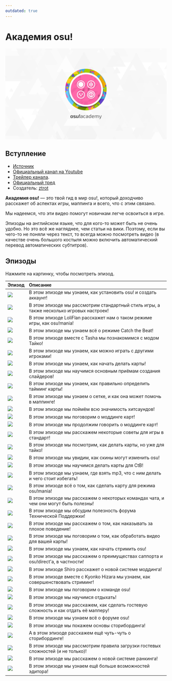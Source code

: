 ```yaml
---
outdated: true
---
```


# Академия osu!

![osu!academy's logo](img/logo.png "osu!academy logo")

## Вступление

- [Источник](https://osu.ppy.sh/home/news/2013-12-19-introducing-the-osu-academy)
- [Официальный канал на Youtube](https://www.youtube.com/user/osuacademy/videos)
- [Трейлер канала](https://www.youtube.com/watch?v=z5gy34k3RI0&featur).
- [Официальный тред](https://osu.ppy.sh/community/forums/topics/169707)
- Создатель: [ztrot](https://osu.ppy.sh/users/6347)

**Академия osu!** — это твой гид в мир osu!, который доходчиво расскажет об аспектах игры, маппинга и всего, что с этим связано.

Мы надеемся, что эти видео помогут новичкам легче освоиться в игре.

Эпизоды на английском языке, что для кого-то может быть не очень удобно. Но это всё же нагляднее, чем статьи на вики. Поэтому, если вы чего-то не поняли через текст, то всегда можно посмотреть видео (в качестве очень большого костыля можно включить автоматический перевод автоматических субтитров).

## Эпизоды

Нажмите на картинку, чтобы посмотреть эпизод.

| Эпизод | Описание |
| :-- | :-- |
| [![](img/academy-1.png)](https://www.youtube.com/watch?v=cz522ZAs5aQ) | В этом эпизоде мы узнаем, как установить osu! и создать аккаунт! |
| [![](img/academy-2.png)](https://www.youtube.com/watch?v=mswLEXK0eDk) | В этом эпизоде мы рассмотрим стандартный стиль игры, а также несколько игровых настроек! |
| [![](img/academy-3.png)](https://www.youtube.com/watch?v=UAomychlbic) | В этом эпизоде LoliFlan расскажет нам о таком режиме игры, как osu!mania! |
| [![](img/academy-4.png)](https://www.youtube.com/watch?v=6WKZE2HPOK8) | В этом эпизоде мы узнаем всё о режиме Catch the Beat! |
| [![](img/academy-5.png)](https://www.youtube.com/watch?v=f_uSO2ESCRI) | В этом эпизоде вместе с Tasha мы познакомимся с модом Тайко! |
| [![](img/academy-6.png)](https://www.youtube.com/watch?v=cyYRl-a5xII) | В этом эпизоде мы узнаем, как можно играть с другими игроками! |
| [![](img/academy-7-0.png)](https://www.youtube.com/watch?v=WKS8Zhut9XU) | В этом эпизоде мы узнаем, как начать делать карты! |
| [![](img/academy-7-1.png)](https://www.youtube.com/watch?v=RKLanv4pvJc) | В этом эпизоде мы научимся основным приёмам создания слайдеров! |
| [![](img/academy-7-2.png)](https://www.youtube.com/watch?v=8nsbrOhLE9w) | В этом эпизоде мы узнаем, как правильно определить тайминг карты! |
| [![](img/academy-7-3.png)](https://www.youtube.com/watch?v=MhIuPvQjLbU) | В этом эпизоде мы узнаем о сетке, и как она может помочь в маппинге! |
| [![](img/academy-8.png)](https://www.youtube.com/watch?v=PFEYlQfiJHQ) | В этом эпизоде мы поймём всю значимость хитсаундов! |
| [![](img/academy-9.png)](https://www.youtube.com/watch?v=bTGBspoMFVA) | В этом эпизоде мы поговорим о моддинге карт! |
| [![](img/academy-10.png)](https://www.youtube.com/watch?v=bTGBspoMFVA) | В этом эпизоде мы продолжим говорить о моддинге карт! |
| [![](img/academy-11.png)](https://www.youtube.com/watch?v=j8fpJKCjTvM) | В этом эпизоде мы расскажем некоторые советы для игры в стандарт! |
| [![](img/academy-12.png)](https://www.youtube.com/watch?v=8reEFNk5kQY) | В этом эпизоде мы посмотрим, как делать карты, но уже для тайко! |
| [![](img/academy-13.png)](https://www.youtube.com/watch?v=oUvCBsGyTtw) | В этом эпизоде мы увидим, как скины могут изменить osu! |
| [![](img/academy-14.png)](https://www.youtube.com/watch?v=dyDMyB9D420) | В этом эпизоде мы научимся делать карты для CtB! |
| [![](img/academy-15.png)](https://www.youtube.com/watch?v=muu3HkG38kk) | В этом эпизоде мы узнаем, где взять mp3, что с ним делать и чего стоит избегать! |
| [![](img/academy-16.png)](https://www.youtube.com/watch?v=uTnO_7bMV44) | В этом эпизоде всё о том, как сделать карту для режима osu!mania! |
| [![](img/academy-17.png)](https://www.youtube.com/watch?v=yWqRJZ5FX5Y) | В этом эпизоде мы расскажем о некоторых командах чата, и чем они могут быть полезны! |
| [![](img/academy-18.png)](https://www.youtube.com/watch?v=Ywu3PZGYPxs) | В этом эпизоде мы обсудим полезность форума Технической Поддержки! |
| [![](img/academy-19.png)](https://www.youtube.com/watch?v=ZoBAZCl9wXY) | В этом эпизоде мы расскажем о том, как наказывать за плохое поведение! |
| [![](img/academy-20.png)](https://www.youtube.com/watch?v=exyuI9lv_OI) | В этом эпизоде мы поговорим о том, как обработать видео для вашей карты! |
| [![](img/academy-21.png)](https://www.youtube.com/watch?v=59Tm9LvYk3Q) | В этом эпизоде мы узнаем, как начать стримить osu! |
| [![](img/academy-22.png)](https://www.youtube.com/watch?v=ec0pLh4U8eY) | В этом эпизоде мы расскажем о преимуществах саппорта и osu!direct'а, в частности! |
| [![](img/academy-23.png)](https://www.youtube.com/watch?v=MxlB__wjt9A) | В этом эпизоде Shiro расскажет о новой системе моддинга! |
| [![](img/academy-24.png)](https://www.youtube.com/watch?v=pq33jvMitRk) | В этом эпизоде вместе с Kyonko Hizara мы узнаем, как совершенствовать стриминг! |
| [![](img/academy-25.png)](https://www.youtube.com/watch?v=sgcdrxevAT4) | В этом эпизоде мы поговорим о команде osu! |
| [![](img/academy-26.png)](https://www.youtube.com/watch?v=y61v2QCHlpY) | В этом эпизоде мы научимся отдыхать! |
| [![](img/academy-27.png)](https://www.youtube.com/watch?v=nXWA1Qh9bT8) | В этом эпизоде мы расскажем, как сделать гостевую сложность и как отдать её мапперу! |
| [![](img/academy-28.png)](https://www.youtube.com/watch?v=PEZFOM8NKtw) | В этом эпизоде мы узнаем всё о форуме osu! |
| [![](img/academy-29.png)](https://www.youtube.com/watch?v=uvCRwcyJ4TA) | В этом эпизоде мы покажем основы сторибординга! |
| [![](img/academy-30.png)](https://www.youtube.com/watch?v=EvICgPuOylk) | А в этом эпизоде расскажем ещё чуть-чуть о сторибординге! |
| [![](img/academy-31.png)](https://www.youtube.com/watch?v=s2ZK4o8V5tI) | В этом эпизоде мы рассмотрим правила загрузки гостевых сложностей (и не только)! |
| [![](img/academy-32.png)](https://www.youtube.com/watch?v=wa_hNegtBw0) | В этом эпизоде мы расскажем о новой системе ранкинга! |
| [![](img/academy-33.png)](https://www.youtube.com/watch?v=_-Xke2bqzok) | В этом эпизоде мы узнаем ещё больше возможностей эдитора! |
